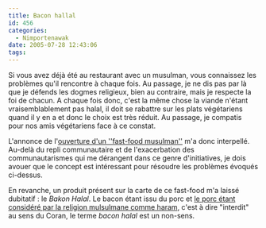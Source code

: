 ```yaml
---
title: Bacon hallal
id: 456
categories:
  - Nimportenawak
date: 2005-07-28 12:43:06
tags:
---
```


Si vous avez déjà été au restaurant avec un musulman, vous connaissez les problèmes qu'il rencontre à chaque fois. Au passage, je ne dis pas par là que je défends les dogmes religieux, bien au contraire, mais je respecte la foi de chacun. A chaque fois donc, c'est la même chose la viande n'étant vraisemblablement pas halal, il doit se rabattre sur les plats végétariens quand il y en a et donc le choix est très réduit. Au passage, je compatis pour nos amis végétariens face à ce constat.

L'annonce de l'[ouverture d'un ''fast-food musulman''](http://fr.news.yahoo.com/050728/202/4ipo5.html) m'a donc interpellé. Au-delà du repli communautaire et de l'exacerbation des communautarismes qui me dérangent dans ce genre d'initiatives, je dois avouer que le concept est intéressant pour résoudre les problèmes évoqués ci-dessus.

En revanche, un produit présent sur la carte de ce fast-food m'a laissé dubitatif&nbsp;: le _Bakon Halal_. Le bacon étant issu du porc et [le porc étant considéré par la religion mulsulmane comme haram](http://www.air-islam.com/islam/halal.html), c'est à dire "interdit" au sens du Coran, le terme _bacon halal_ est un non-sens.